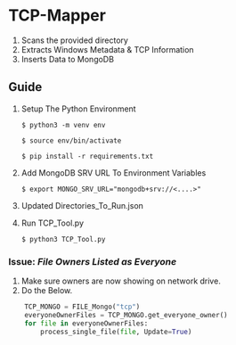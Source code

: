 # TCP-Mapper

1. Scans the provided directory
2. Extracts Windows Metadata & TCP Information
3. Inserts Data to MongoDB

## Guide

1. Setup The Python Environment

    ```$ python3 -m venv env```

    ```$ source env/bin/activate```

    ```$ pip install -r requirements.txt```

2. Add MongoDB SRV URL To Environment Variables

    ```$ export MONGO_SRV_URL="mongodb+srv://<....>"```

3. Updated Directories_To_Run.json

4. Run TCP_Tool.py

    ```$ python3 TCP_Tool.py ```


### Issue: *File Owners Listed as Everyone*

1. Make sure owners are now showing on network drive.
2. Do the Below. 
```python
    TCP_MONGO = FILE_Mongo("tcp")
    everyoneOwnerFiles = TCP_MONGO.get_everyone_owner()
    for file in everyoneOwnerFiles:
        process_single_file(file, Update=True)
```
